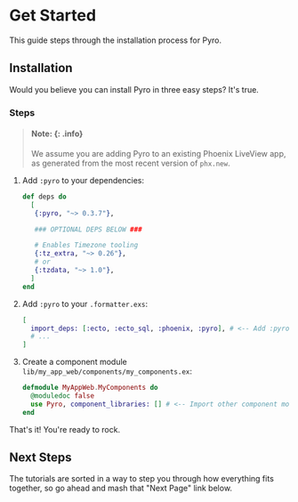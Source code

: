 # Get Started

This guide steps through the installation process for Pyro.

## Installation

Would you believe you can install Pyro in three easy steps? It's true.

### Steps

> #### Note: {: .info}
>
> We assume you are adding Pyro to an existing Phoenix LiveView app, as generated from the most recent version of `phx.new`.

1. Add `:pyro` to your dependencies:

   ```elixir
   def deps do
     [
      {:pyro, "~> 0.3.7"},

      ### OPTIONAL DEPS BELOW ###

      # Enables Timezone tooling
      {:tz_extra, "~> 0.26"},
      # or
      {:tzdata, "~> 1.0"},
     ]
   end
   ```

2. Add `:pyro` to your `.formatter.exs`:

   ```elixir
   [
     import_deps: [:ecto, :ecto_sql, :phoenix, :pyro], # <-- Add :pyro here
     # ...
   ]
   ```

3. Create a component module `lib/my_app_web/components/my_components.ex`:

   ```elixir
   defmodule MyAppWeb.MyComponents do
     @moduledoc false
     use Pyro, component_libraries: [] # <-- Import other component modules here
   end
   ```
That's it! You're ready to rock.

## Next Steps

The tutorials are sorted in a way to step you through how everything fits together, so go ahead and mash that "Next Page" link below.
